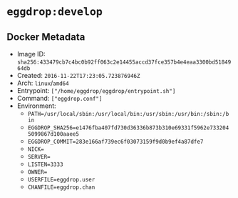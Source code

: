 # `eggdrop:develop`

## Docker Metadata

- Image ID: `sha256:433479cb7c4bc0b92ff063c2e14455accd37fce357b4e4eaa3300bd5184964db`
- Created: `2016-11-22T17:23:05.723876946Z`
- Arch: `linux`/`amd64`
- Entrypoint: `["/home/eggdrop/eggdrop/entrypoint.sh"]`
- Command: `["eggdrop.conf"]`
- Environment:
  - `PATH=/usr/local/sbin:/usr/local/bin:/usr/sbin:/usr/bin:/sbin:/bin`
  - `EGGDROP_SHA256=e1476fba407fd730d36336b873b310e69331f5962e7332045099867d100aaee5`
  - `EGGDROP_COMMIT=283e166af739ec6f03073159f9d0b9ef4a87dfe7`
  - `NICK=`
  - `SERVER=`
  - `LISTEN=3333`
  - `OWNER=`
  - `USERFILE=eggdrop.user`
  - `CHANFILE=eggdrop.chan`
